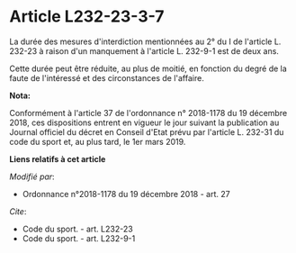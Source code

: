 # Article L232-23-3-7

La durée des mesures d'interdiction mentionnées au 2° du I de l'article L. 232-23 à raison d'un manquement à l'article L.
232-9-1 est de deux ans.

Cette durée peut être réduite, au plus de moitié, en fonction du degré de la faute de l'intéressé et des circonstances de
l'affaire.

**Nota:**

Conformément à l'article 37 de l'ordonnance n° 2018-1178 du 19 décembre 2018, ces dispositions entrent en vigueur le jour
suivant la publication au Journal officiel du décret en Conseil d'Etat prévu par l'article L. 232-31 du code du sport et, au
plus tard, le 1er mars 2019.

**Liens relatifs à cet article**

_Modifié par_:

  - Ordonnance n°2018-1178 du 19 décembre 2018 - art. 27

_Cite_:

  - Code du sport. - art. L232-23
  - Code du sport. - art. L232-9-1
